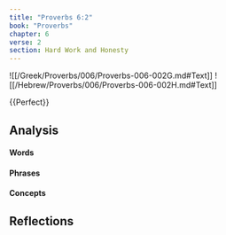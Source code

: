 ```yaml
---
title: "Proverbs 6:2"
book: "Proverbs"
chapter: 6
verse: 2
section: Hard Work and Honesty
---
```

![[/Greek/Proverbs/006/Proverbs-006-002G.md#Text]]
![[/Hebrew/Proverbs/006/Proverbs-006-002H.md#Text]]

{{Perfect}}

## Analysis

#### Words

#### Phrases

#### Concepts

## Reflections
